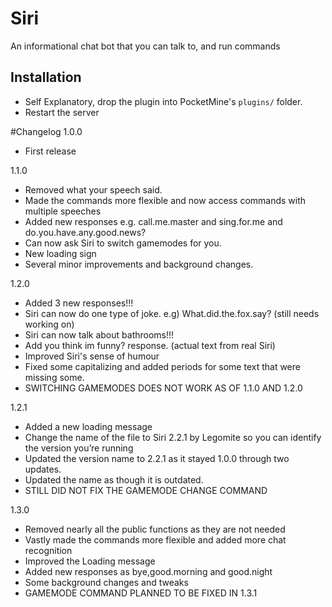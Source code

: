 # Siri

An informational chat bot that you can talk to, and run commands

## Installation
- Self Explanatory, drop the plugin into PocketMine's `plugins/` folder.
- Restart the server

#Changelog
1.0.0
- First release


1.1.0
- Removed what your speech said.
- Made the commands more flexible and now access commands with multiple speeches
- Added new responses e.g. call.me.master and sing.for.me and do.you.have.any.good.news?
- Can now ask Siri to switch gamemodes for you.
- New loading sign
- Several minor improvements and background changes.


1.2.0
- Added 3 new responses!!!
- Siri can now do one type of joke. e.g) What.did.the.fox.say? (still needs working on) 
- Siri can now talk about bathrooms!!!
- Add you think im funny? response. (actual text from real Siri) 
- Improved Siri's sense of humour
- Fixed some capitalizing and added periods for some text that were missing some.
- SWITCHING GAMEMODES DOES NOT WORK AS OF 1.1.0 AND 1.2.0


1.2.1
- Added a new loading message
- Change the name of the file to Siri 2.2.1 by Legomite so you can identify the version you’re running
- Updated the version name to 2.2.1 as it stayed 1.0.0 through two updates.
- Updated the name as though it is outdated.
- STILL DID NOT FIX THE GAMEMODE CHANGE COMMAND


1.3.0
- Removed nearly all the public functions as they are not needed
- Vastly made the commands more flexible and added more chat recognition
- Improved the Loading message
- Added new responses as bye,good.morning and good.night
- Some background changes and tweaks
- GAMEMODE COMMAND PLANNED TO BE FIXED IN 1.3.1

